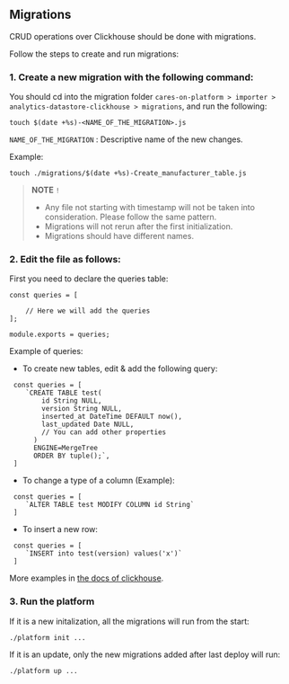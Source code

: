 ## Migrations

CRUD operations over Clickhouse should be done with migrations. 

Follow the steps to create and run migrations: 

### 1. Create a new migration with the following command: 

You should cd into the migration folder `cares-on-platform > importer > analytics-datastore-clickhouse > migrations`, and run the following:

```
touch $(date +%s)-<NAME_OF_THE_MIGRATION>.js
```

`NAME_OF_THE_MIGRATION` : Descriptive name of the new changes. 

Example: 
```
touch ./migrations/$(date +%s)-Create_manufacturer_table.js
```

> **NOTE**  `!` 
> * Any file not starting with timestamp will not be taken into consideration. Please follow the same pattern.
> * Migrations will not rerun after the first initialization.
> * Migrations should have different names.

### 2. Edit the file as follows:

First you need to declare the queries table: 

```
const queries = [

    // Here we will add the queries
];

module.exports = queries;
```

Example of queries: 

* To create new tables, edit & add the following query: 

```
 const queries = [
    `CREATE TABLE test(
		id String NULL,
		version String NULL,
		inserted_at DateTime DEFAULT now(),
		last_updated Date NULL,
        // You can add other properties
	  ) 
	  ENGINE=MergeTree
	  ORDER BY tuple();`,
 ] 
```

* To change a type of a column (Example):

```
 const queries = [
    `ALTER TABLE test MODIFY COLUMN id String`
 ] 
```
* To insert a new row:

```
 const queries = [
    `INSERT into test(version) values('x')`
 ] 
```
 
More examples in [the docs of clickhouse](https://clickhouse.com/docs/en/analyze).

### 3. Run the platform 

If it is a new initalization, all the migrations will run from the start: 

`./platform init ...`

If it is an update, only the new migrations added after last deploy will run:

`./platform up ...`
